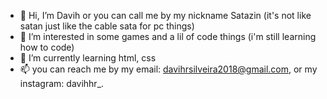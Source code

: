 - 👋 Hi, I’m Davih or you can call me by my nickname Satazin (it's not like satan just like the cable sata for pc things)
- 👀 I’m interested in some games and a lil of code things (i'm still learning how to code)
- 🌱 I’m currently learning html, css 
- 📫 you can reach me by my email: davihrsilveira2018@gmail.com, or my instagram: davihhr_.

<!---
Satazin/Satazin is a ✨ special ✨ repository because its `README.md` (this file) appears on your GitHub profile.
You can click the Preview link to take a look at your changes.
--->
